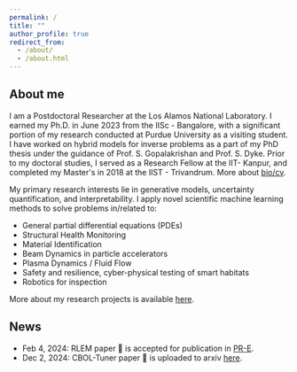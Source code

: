 ```yaml
---
permalink: /
title: ""
author_profile: true
redirect_from: 
  - /about/
  - /about.html
---
```

## About me
I am a Postdoctoral Researcher at the Los Alamos National Laboratory. I earned my Ph.D. in June 2023 from the IISc - Bangalore, with a significant portion of my research conducted at Purdue University as a visiting student. I have worked on hybrid models for inverse problems as a part of my PhD thesis under the guidance of Prof. S. Gopalakrishan and Prof. S. Dyke. Prior to my doctoral studies, I served as a Research Fellow at the IIT- Kanpur, and completed my Master's in 2018 at the IIST - Trivandrum. More about [bio/cv](https://mahindrautela.github.io/bio/).

My primary research interests lie in generative models, uncertainty quantification, and interpretability. I apply novel scientific machine learning methods to solve problems in/related to:

- General partial differential equations (PDEs)
- Structural Health Monitoring
- Material Identification
- Beam Dynamics in particle accelerators
- Plasma Dynamics / Fluid Flow
- Safety and resilience, cyber-physical testing of smart habitats
- Robotics for inspection

More about my research projects is available [here](https://mahindrautela.github.io/research/).

## News
* Feb 4, 2024: RLEM paper 📄 is accepted for publication in [PR-E](https://journals.aps.org/pre/abstract/10.1103/PhysRevE.111.025307).
* Dec 2, 2024: CBOL-Tuner paper 📄 is uploaded to arxiv [here](https://arxiv.org/abs/2412.01748).
